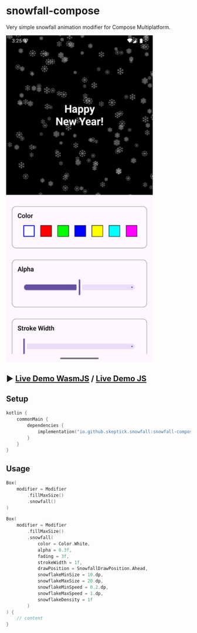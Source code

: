 # snowfall-compose

Very simple snowfall animation modifier for Compose Multiplatform.
  
![Screenshot](content/screenshot.png)

## :arrow_forward: [Live Demo WasmJS](https://skeptick.github.io/snowfall-compose/wasm/) / [Live Demo JS](https://skeptick.github.io/snowfall-compose/js/)

## Setup

```kotlin
kotlin {
    commonMain {
        dependencies {
            implementation("io.github.skeptick.snowfall:snowfall-compose:1.0.2")
        }
    }
}
```

## Usage

```kotlin
Box(
    modifier = Modifier
        .fillMaxSize()
        .snowfall()
)
```

```kotlin
Box(
    modifier = Modifier
        .fillMaxSize()
        .snowfall(
            color = Color.White,
            alpha = 0.3f,
            fading = 3f,
            strokeWidth = 1f,
            drawPosition = SnowfallDrawPosition.Ahead,
            snowflakeMinSize = 10.dp,
            snowflakeMaxSize = 20.dp,
            snowflakeMinSpeed = 0.2.dp,
            snowflakeMaxSpeed = 1.dp,
            snowflakeDensity = 1f
        )
) {
    // content
}
```